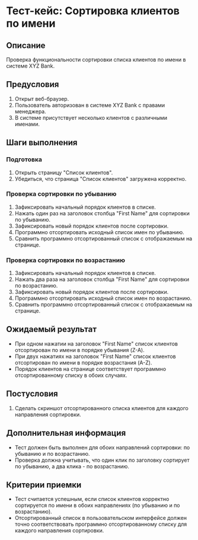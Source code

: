 # Тест-кейс: Сортировка клиентов по имени

## Описание
Проверка функциональности сортировки списка клиентов по имени в системе XYZ Bank.

## Предусловия
1. Открыт веб-браузер.
2. Пользователь авторизован в системе XYZ Bank с правами менеджера.
3. В системе присутствует несколько клиентов с различными именами.

## Шаги выполнения

### Подготовка
1. Открыть страницу "Список клиентов".
2. Убедиться, что страница "Список клиентов" загружена корректно.

### Проверка сортировки по убыванию
1. Зафиксировать начальный порядок клиентов в списке.
2. Нажать один раз на заголовок столбца "First Name" для сортировки по убыванию.
3. Зафиксировать новый порядок клиентов после сортировки.
4. Программно отсортировать исходный список имен по убыванию.
5. Сравнить программно отсортированный список с отображаемым на странице.

### Проверка сортировки по возрастанию
1. Зафиксировать начальный порядок клиентов в списке.
2. Нажать два раза на заголовок столбца "First Name" для сортировки по возрастанию.
3. Зафиксировать новый порядок клиентов после сортировки.
4. Программно отсортировать исходный список имен по возрастанию.
5. Сравнить программно отсортированный список с отображаемым на странице.

## Ожидаемый результат
- При одном нажатии на заголовок "First Name" список клиентов отсортирован по имени в порядке убывания (Z-A).
- При двух нажатиях на заголовок "First Name" список клиентов отсортирован по имени в порядке возрастания (A-Z).
- Порядок клиентов на странице соответствует программно отсортированному списку в обоих случаях.

## Постусловия
1. Сделать скриншот отсортированного списка клиентов для каждого направления сортировки.

## Дополнительная информация
- Тест должен быть выполнен для обоих направлений сортировки: по убыванию и по возрастанию.
- Проверка должна учитывать, что один клик по заголовку сортирует по убыванию, а два клика - по возрастанию.

## Критерии приемки
- Тест считается успешным, если список клиентов корректно сортируется по имени в обоих направлениях (по убыванию и по возрастанию).
- Отсортированный список в пользовательском интерфейсе должен точно соответствовать программно отсортированному списку для каждого направления сортировки.